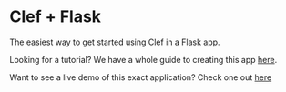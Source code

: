 Clef + Flask
============

The easiest way to get started using Clef in a Flask app.

Looking for a tutorial? We have a whole guide to creating this app
[here](https://getclef.com/docs/guides/flask).

Want to see a live demo of this exact application? Check one out [here](http://clef-flask.herokuapp.com)
